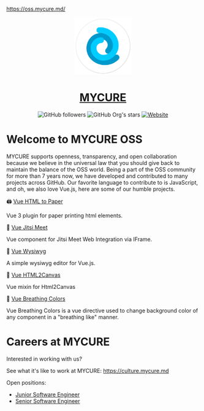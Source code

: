 https://oss.mycure.md/

<p align="center">
<img style="width: 150px" src="./mycure-logo-circle.png">
<h1 align="center">
  <a href="https://mycure.md" target="_blank">MYCURE</a>
</h1>
</p>

<p align="center">
<img alt="GitHub followers" src="https://img.shields.io/github/followers/mycurelabs?label=Github%20followers&style=for-the-badge">
<img alt="GitHub Org's stars" src="https://img.shields.io/github/stars/mycurelabs?color=FBD96A&label=github%20stars&style=for-the-badge">
<a href="https://mycure.md" target="_blank">
  <img alt="Website" src="https://img.shields.io/website?label=mycure.md&style=for-the-badge&up_message=online&url=https%3A%2F%2Fmycure.md">
</a>
</p>

# Welcome to MYCURE OSS

MYCURE supports openness, transparency, and open collaboration because we believe in the universal law that you should give back to maintain the balance of the OSS world. Being a part of the OSS community for more than 7 years now, we have developed and contributed to many projects across GitHub. Our favorite language to contribute to is JavaScript, and oh, we also love Vue.js, here are some of our humble projects.

🖨️ [Vue HTML to Paper](https://oss.mycure.md/v/vue-html-to-paper/)

Vue 3 plugin for paper printing html elements.

🤙 [Vue Jitsi Meet](https://oss.mycure.md/v/vue-jitsi-meet/)

Vue component for Jitsi Meet Web Integration via IFrame.

👀 [Vue Wysiwyg](https://oss.mycure.md/v/vue-wysiwyg/)

A simple wysiwyg editor for Vue.js.

🌇 [Vue HTML2Canvas](https://oss.mycure.md/v/vue-html2canvas/)

Vue mixin for Html2Canvas

🎨 [Vue Breathing Colors](https://oss.mycure.md/v/vue-breathing-colors/)

Vue Breathing Colors is a vue directive used to change background color of any component in a "breathing like" manner.

# Careers at MYCURE

Interested in working with us? 

See what it's like to work at MYCURE: https://culture.mycure.md

Open positions:

- [Junior Software Engineer](https://culture.mycure.md/jr-software-engineer/)
- [Senior Software Engineer](https://culture.mycure.md/senior-software-engineer/)